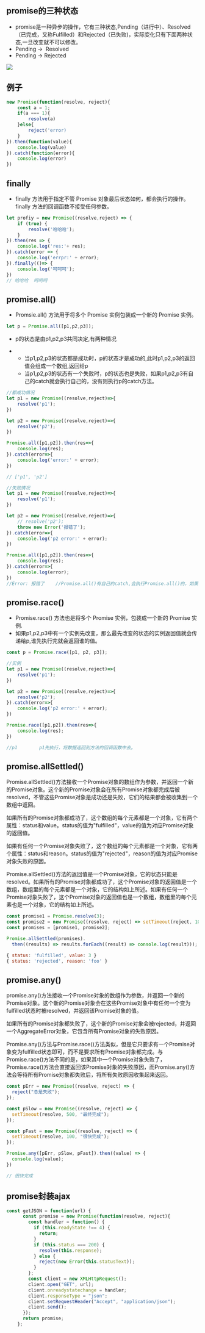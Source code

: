## promise的三种状态

-   promise是一种异步的操作，它有三种状态,Pending（进行中）、Resolved（已完成，又称Fulfilled）和Rejected（已失败)，实际变化只有下面两种状态,一旦改变就不可以修改。
-   Pending ->  Resolved
-   Pending -> Rejected

![](https://p3-juejin.byteimg.com/tos-cn-i-k3u1fbpfcp/abe9b980bd4947ffbc0379feb7f50696~tplv-k3u1fbpfcp-zoom-1.image)

## 例子

```js
new Promise(function(resolve, reject){
    const a = 1;
    if(a === 1){
        resolve(a)
    }else{
        reject('error)
    }
}).then(function(value){
    console.log(value)
}).catch(function(error){
    console.log(error)
})
```

## finally

-   finally 方法用于指定不管 Promise 对象最后状态如何，都会执行的操作。finally 方法的回调函数不接受任何参数。

```js
let profiy = new Promise((resolve,reject) => {
    if (true) {
        resolve('哈哈哈');
    }
}).then(res => {
    console.log('res:'+ res);
}).catch(error => {
    console.log('errpr:' + error);
}).finally(()=> {
    console.log('呵呵呵');
})
// 哈哈哈  呵呵呵
```

## promise.all()

-   Promsie.all() 方法用于将多个 Promise 实例包装成一个新的 Promise 实例。

```js
let p = Promise.all([p1,p2,p3]);
```

-   p的状态是由p1,p2,p3共同决定,有两种情况

<!---->

-   -   当p1,p2,p3的状态都是成功时，p的状态才是成功的,此时p1,p2,p3的返回值会组成一个数组,返回给p
    -   当p1,p2,p3的状态有一个失败时，p的状态也是失败，如果p1,p2,p3有自己的catch就会执行自己的，没有则执行p的catch方法。

```js
//都成功情况
let p1 = new Promise((resolve,reject)=>{
    resolve('p1');
})

let p2 = new Promise((resolve,reject)=>{
    resolve('p2');
})

Promise.all([p1,p2]).then(res=>{
    console.log(res);
}).catch(error=>{
    console.log('error:' + error);
})

// ['p1', 'p2']
```

```js
//失败情况
let p1 = new Promise((resolve,reject)=>{
    resolve('p1');
})

let p2 = new Promise((resolve,reject)=>{
    // resolve('p2');
    throw new Error('报错了');
}).catch(error=>{
    console.log('p2 error:' + error);
})

Promise.all([p1,p2]).then(res=>{
    console.log(res);
}).catch(error=>{
    console.log(error);
})
//Error: 报错了	//Promise.all()有自己的catch,会执行Promise.all()的，如果没有则执行自己的catch
```

## promise.race()

-   Promise.race() 方法也是将多个 Promise 实例，包装成一个新的 Promise 实例.
-   如果p1,p2,p3中有一个实例先改变，那么最先改变的状态的实例返回值就会传递给p,谁先执行完就会返回谁的值。

```js
const p = Promise.race([p1, p2, p3]);

//实例
let p1 = new Promise((resolve,reject)=>{
    resolve('p1');
})

let p2 = new Promise((resolve,reject)=>{
    resolve('p2');
}).catch(error=>{
    console.log('p2 error:' + error);
})

Promise.race([p1,p2]).then(res=>{
    console.log(res);
})

//p1		p1先执行，将数据返回到方法的回调函数中去。
```

## promise.allSettled()

Promise.allSettled()方法接收一个Promise对象的数组作为参数，并返回一个新的Promise对象。这个新的Promise对象会在所有Promise对象都完成后被resolved，不管这些Promise对象是成功还是失败，它们的结果都会被收集到一个数组中返回。

如果所有的Promise对象都成功了，这个数组的每个元素都是一个对象，它有两个属性：status和value。status的值为"fulfilled"，value的值为对应Promise对象的返回值。

如果有任何一个Promise对象失败了，这个数组的每个元素都是一个对象，它有两个属性：status和reason。status的值为"rejected"，reason的值为对应Promise对象失败的原因。

Promise.allSettled()方法的返回值是一个Promise对象，它的状态只能是resolved。如果所有的Promise对象都成功了，这个Promise对象的返回值是一个数组，数组里的每个元素都是一个对象，它的结构如上所述。如果有任何一个Promise对象失败了，这个Promise对象的返回值也是一个数组，数组里的每个元素也是一个对象，它的结构如上所述。

```js
const promise1 = Promise.resolve(3);
const promise2 = new Promise((resolve, reject) => setTimeout(reject, 100, 'foo'));
const promises = [promise1, promise2];

Promise.allSettled(promises).
  then((results) => results.forEach((result) => console.log(result)));

{ status: 'fulfilled', value: 3 }
{ status: 'rejected', reason: 'foo' }
```

## promise.any()

promise.any()方法接收一个Promise对象的数组作为参数，并返回一个新的Promise对象。这个新的Promise对象会在这些Promise对象中有任何一个变为fulfilled状态时被resolved，并返回该Promise对象的值。

如果所有的Promise对象都失败了，这个新的Promise对象会被rejected，并返回一个AggregateError对象，它包含所有Promise对象的失败原因。

Promise.any()方法与Promise.race()方法类似，但是它只要求有一个Promise对象变为fulfilled状态即可，而不是要求所有Promise对象都完成。与Promise.race()方法不同的是，如果其中一个Promise对象失败了，Promise.race()方法会直接返回该Promise对象的失败原因，而Promise.any()方法会等待所有Promise对象都失败后，将所有失败原因收集起来返回。

```js
const pErr = new Promise((resolve, reject) => {
  reject("总是失败");
});

const pSlow = new Promise((resolve, reject) => {
  setTimeout(resolve, 500, "最终完成");
});

const pFast = new Promise((resolve, reject) => {
  setTimeout(resolve, 100, "很快完成");
});

Promise.any([pErr, pSlow, pFast]).then((value) => {
  console.log(value);
})

// 很快完成
```

## promise封装ajax

```js
const getJSON = function(url) {
      const promise = new Promise(function(resolve, reject){
        const handler = function() {
          if (this.readyState !== 4) {
            return;
          }
          if (this.status === 200) {
            resolve(this.response);
          } else {
            reject(new Error(this.statusText));
          }
        };
        const client = new XMLHttpRequest();
        client.open("GET", url);
        client.onreadystatechange = handler;
        client.responseType = "json";
        client.setRequestHeader("Accept", "application/json");
        client.send();
      });
      return promise;
    };
```